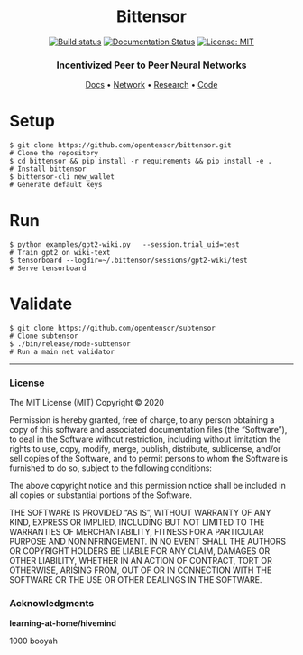 <div align="center">

# **Bittensor**
[![Build status](https://circleci.com/gh/opentensor/bittensor.svg?style=shield)](https://circleci.com/gh/opentensor/bittensor)
[![Documentation Status](https://readthedocs.org/projects/bittensor-docs/badge/?version=latest)](https://bittensor-docs.readthedocs.io/en/latest/?badge=latest)
[![License: MIT](https://img.shields.io/badge/License-MIT-yellow.svg)](https://opensource.org/licenses/MIT)


### Incentivized Peer to Peer Neural Networks

[Docs](https://opentensor.github.io/book/index.html) • [Network](https://opentensor.github.io/visualizer/index.html) • [Research](https://uploads-ssl.webflow.com/5cfe9427d35b15fd0afc4687/5fa940aea6a95b870067cf09_bittensor.pdf) • [Code](https://github.com/opentensor/BitTensor)

</div>

# Setup

```
$ git clone https://github.com/opentensor/bittensor.git                             # Clone the repository
$ cd bittensor && pip install -r requirements && pip install -e .                   # Install bittensor
$ bittensor-cli new_wallet                                                          # Generate default keys
```

# Run
```
$ python examples/gpt2-wiki.py   --session.trial_uid=test                           # Train gpt2 on wiki-text
$ tensorboard --logdir=~/.bittensor/sessions/gpt2-wiki/test                          # Serve tensorboard
```

# Validate
```
$ git clone https://github.com/opentensor/subtensor                                 # Clone subtensor
$ ./bin/release/node-subtensor                                                      # Run a main net validator
```

---

### License
The MIT License (MIT)
Copyright © 2020 <copyright holders>

Permission is hereby granted, free of charge, to any person obtaining a copy of this software and associated documentation files (the “Software”), to deal in the Software without restriction, including without limitation the rights to use, copy, modify, merge, publish, distribute, sublicense, and/or sell copies of the Software, and to permit persons to whom the Software is furnished to do so, subject to the following conditions:

The above copyright notice and this permission notice shall be included in all copies or substantial portions of the Software.

THE SOFTWARE IS PROVIDED “AS IS”, WITHOUT WARRANTY OF ANY KIND, EXPRESS OR IMPLIED, INCLUDING BUT NOT LIMITED TO THE WARRANTIES OF MERCHANTABILITY, FITNESS FOR A PARTICULAR PURPOSE AND NONINFRINGEMENT. IN NO EVENT SHALL THE AUTHORS OR COPYRIGHT HOLDERS BE LIABLE FOR ANY CLAIM, DAMAGES OR OTHER LIABILITY, WHETHER IN AN ACTION OF CONTRACT, TORT OR OTHERWISE, ARISING FROM, OUT OF OR IN CONNECTION WITH THE SOFTWARE OR THE USE OR OTHER DEALINGS IN THE SOFTWARE.


### Acknowledgments
**learning-at-home/hivemind**


1000 booyah
